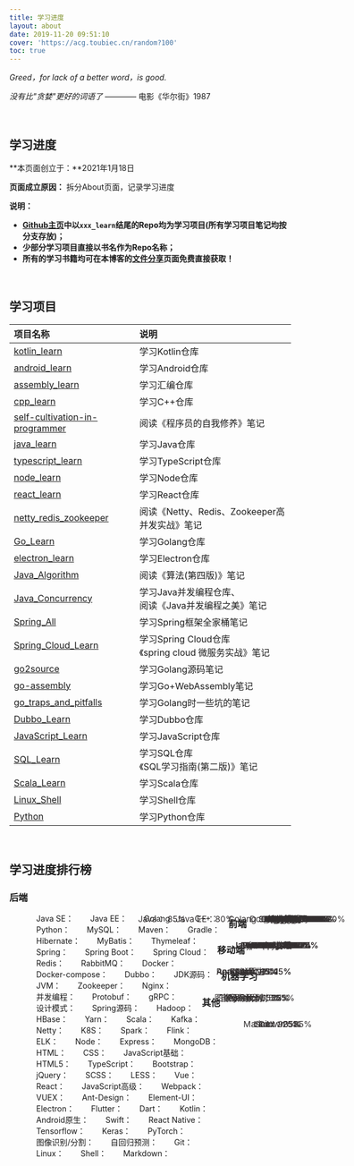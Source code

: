 ```yaml
---
title: 学习进度
layout: about
date: 2019-11-20 09:51:10
cover: 'https://acg.toubiec.cn/random?100'
toc: true
---
```


*Greed，for lack of a better word，is good.*

*没有比"贪婪"更好的词语了*  ———— 电影《华尔街》1987

<br/>

## **学习进度**

**本页面创立于：**2021年1月18日

**页面成立原因：** 拆分About页面，记录学习进度

**说明：**

-   **[Github主页](https://github.com/JasonkayZK)中以`xxx_learn`结尾的Repo均为学习项目(所有学习项目笔记均按分支存放)；**
-   **少部分学习项目直接以书名作为Repo名称；**
-   **所有的学习书籍均可在本博客的[文件分享](/sharing)页面免费直接获取！**

<br/>

## **学习项目**

| **项目名称**                                                 | **说明**                                                  |
| :----------------------------------------------------------- | :-------------------------------------------------------- |
| [kotlin_learn](https://github.com/JasonkayZK/kotlin_learn)   | 学习Kotlin仓库                                            |
| [android_learn](https://github.com/JasonkayZK/android_learn) | 学习Android仓库                                           |
| [assembly_learn](https://github.com/JasonkayZK/assembly_learn) | 学习汇编仓库                                              |
| [cpp_learn](https://github.com/JasonkayZK/cpp_learn)         | 学习C++仓库                                               |
| [self-cultivation-in-programmer](https://github.com/JasonkayZK/self-cultivation-in-programmer) | 阅读《程序员的自我修养》笔记                              |
| [java_learn](https://github.com/JasonkayZK/java_learn)       | 学习Java仓库                                              |
| [typescript_learn](https://github.com/JasonkayZK/typescript_learn) | 学习TypeScript仓库                                        |
| [node_learn](https://github.com/JasonkayZK/node_learn)       | 学习Node仓库                                              |
| [react_learn](https://github.com/JasonkayZK/react_learn)     | 学习React仓库                                             |
| [netty_redis_zookeeper](https://github.com/JasonkayZK/netty_redis_zookeeper) | 阅读《Netty、Redis、Zookeeper高并发实战》笔记             |
| [Go_Learn](https://github.com/JasonkayZK/Go_Learn)           | 学习Golang仓库                                            |
| [electron_learn](https://github.com/JasonkayZK/electron_learn) | 学习Electron仓库                                          |
| [Java_Algorithm](https://github.com/JasonkayZK/Java_Algorithm) | 阅读《算法(第四版)》笔记                                  |
| [Java_Concurrency](https://github.com/JasonkayZK/Java_Concurrency) | 学习Java并发编程仓库、<br />阅读《Java并发编程之美》笔记  |
| [Spring_All](https://github.com/JasonkayZK/Spring_All)       | 学习Spring框架全家桶笔记                                  |
| [Spring_Cloud_Learn](https://github.com/JasonkayZK/Spring_Cloud_Learn) | 学习Spring Cloud仓库<br />《spring cloud 微服务实战》笔记 |
| [go2source](https://github.com/JasonkayZK/go2source)         | 学习Golang源码笔记                                        |
| [go-assembly](https://github.com/JasonkayZK/go-assembly)     | 学习Go+WebAssembly笔记                                    |
| [go_traps_and_pitfalls](https://github.com/JasonkayZK/go_traps_and_pitfalls) | 学习Golang时一些坑的笔记                                  |
| [Dubbo_Learn](https://github.com/JasonkayZK/Dubbo_Learn)     | 学习Dubbo仓库                                             |
| [JavaScript_Learn](https://github.com/JasonkayZK/JavaScript_Learn) | 学习JavaScript仓库                                        |
| [SQL_Learn](https://github.com/JasonkayZK/SQL_Learn)         | 学习SQL仓库<br />《SQL学习指南(第二版)》笔记              |
| [Scala_Learn](https://github.com/JasonkayZK/Scala_Learn)     | 学习Scala仓库                                             |
| [Linux_Shell](https://github.com/JasonkayZK/Linux_Shell)     | 学习Shell仓库                                             |
| [Python](https://github.com/JasonkayZK/Python)               | 学习Python仓库                                            |



<br/>

## **学习进度排行榜**

### **后端**

<style>
    .progress-full {
        margin-left: 33px;
        width: 72%;
    }

    .progress-container{
        margin-bottom: 0px;
        position: relative;
    }
    .progress {
        width: 60%;
        margin-left: 32%;
        display: block;
    }
    .progress-bar {
        position: relative;
        z-index: 10;
    }
    .progress-text {
        width: 35px;
        color: #343031;
        position: absolute;
        z-index: 20;
        width: 60%;
        text-align: center;
        font-size: 15px;
    }
    .progress-container span{
        display: inline;
        float: left;
        margin-left: 15px;
        margin-right: 15px;
    }
</style>

<div class="progress-full">

<div class="progress-container">
    <span>Java SE：</span>
    <div class="progress progress-striped active">
        <span class="progress-text">Java： 85%</span>
        <div class="progress-bar" 
            role="progressbar"
            style="width: 85%;background-color: #da53d2;">
        </div>
    </div>
</div>

<div class="progress-container">
    <span>Java EE：</span>
    <div class="progress progress-striped active">
        <span class="progress-text">Java EE：80%</span>
        <div class="progress-bar" 
            role="progressbar"
            style="width: 80%;background-color: #F1B000;">
        </div>
    </div>
</div>

<div class="progress-container">
    <span>Golang：</span>
    <div class="progress progress-striped active">
        <span class="progress-text">Golang：70%</span>
        <div class="progress-bar" 
            role="progressbar"
            style="width: 70%;background-color: #52CC76;">
        </div>
    </div>
</div>

<div class="progress-container">
    <span>C++：</span>
    <div class="progress progress-striped active">
        <span class="progress-text">C++：30%</span>
        <div class="progress-bar" 
            role="progressbar"
            style="width: 30%;background-color: #5CB8E5;">
        </div>
    </div>
</div>

<div class="progress-container">
    <span>Python：</span>
    <div class="progress progress-striped active">
        <span class="progress-text">Python：45%</span>
        <div class="progress-bar" 
            role="progressbar"
            style="width: 45%;background-color: #FFC61A;">
        </div>
    </div>
</div>

<div class="progress-container">
    <span>MySQL：</span>
    <div class="progress progress-striped active">
        <span class="progress-text">MySQL：65%</span>
        <div class="progress-bar" 
            role="progressbar"
            style="width: 65%;background-color: #FAA805;">
        </div>
    </div>
</div>

<div class="progress-container">
    <span>Maven：</span>
    <div class="progress progress-striped active">
        <span class="progress-text">Maven：70%</span>
        <div class="progress-bar" 
            role="progressbar"
            style="width: 70%;background-color: #F4E2A6;">
        </div>
    </div>
</div>

<div class="progress-container">
    <span>Gradle：</span>
    <div class="progress progress-striped active">
        <span class="progress-text">Gradle：40%</span>
        <div class="progress-bar" 
            role="progressbar"
            style="width: 40%;background-color: #52CC76;">
        </div>
    </div>
</div>

<div class="progress-container">
    <span>Hibernate：</span>
    <div class="progress progress-striped active">
        <span class="progress-text">Hibernate：50%</span>
        <div class="progress-bar" 
            role="progressbar"
            style="width: 50%;background-color: #5CB8E5;">
        </div>
    </div>
</div>

<div class="progress-container">
    <span>MyBatis：</span>
    <div class="progress progress-striped active">
        <span class="progress-text">MyBatis：80%</span>
        <div class="progress-bar" 
            role="progressbar"
            style="width: 80%;background-color: #CDCC00;">
        </div>
    </div>
</div>

<div class="progress-container">
    <span>Thymeleaf：</span>
    <div class="progress progress-striped active">
        <span class="progress-text">Thymeleaf：40%</span>
        <div class="progress-bar" 
            role="progressbar"
            style="width: 40%;background-color: #FF6766;">
        </div>
    </div>
</div>

<div class="progress-container">
    <span>Spring：</span>
    <div class="progress progress-striped active">
        <span class="progress-text">Spring：70%</span>
        <div class="progress-bar" 
            role="progressbar"
            style="width: 70%;background-color: #3398CC;">
        </div>
    </div>
</div>

<div class="progress-container">
    <span>Spring Boot：</span>
    <div class="progress progress-striped active">
        <span class="progress-text">Spring Boot：50%</span>
        <div class="progress-bar" 
            role="progressbar"
            style="width: 50%;background-color: #EAB34F;">
        </div>
    </div>
</div>

<div class="progress-container">
    <span>Spring Cloud：</span>
    <div class="progress progress-striped active">
        <span class="progress-text">Spring Cloud：55%</span>
        <div class="progress-bar" 
            role="progressbar"
            style="width: 55%;background-color: #9ACC99;">
        </div>
    </div>
</div>

<div class="progress-container">
    <span>Redis：</span>
    <div class="progress progress-striped active">
        <span class="progress-text">Redis：70%</span>
        <div class="progress-bar" 
            role="progressbar"
            style="width: 70%;background-color: #FF6766;">
        </div>
    </div>
</div>

<div class="progress-container">
    <span>RabbitMQ：</span>
    <div class="progress progress-striped active">
        <span class="progress-text">RabbitMQ：35%</span>
        <div class="progress-bar" 
            role="progressbar"
            style="width: 35%;background-color: #65CC66;">
        </div>
    </div>
</div>

<div class="progress-container">
    <span>Docker：</span>
    <div class="progress progress-striped active">
        <span class="progress-text">Docker：85%</span>
        <div class="progress-bar" 
            role="progressbar"
            style="width: 85%;background-color: #FE9900;">
        </div>
    </div>
</div>

<div class="progress-container">
    <span>Docker-compose：</span>
    <div class="progress progress-striped active">
        <span class="progress-text">Docker-compose：80%</span>
        <div class="progress-bar" 
            role="progressbar"
            style="width: 80%;background-color: #61AAE0;">
        </div>
    </div>
</div>

<div class="progress-container">
    <span>Dubbo：</span>
    <div class="progress progress-striped active">
        <span class="progress-text">Dubbo：25%</span>
        <div class="progress-bar" 
            role="progressbar"
            style="width: 25%;background-color: #7F9121;">
        </div>
    </div>
</div>

<div class="progress-container">
    <span>JDK源码：</span>
    <div class="progress progress-striped active">
        <span class="progress-text">JDK源码：15%</span>
        <div class="progress-bar" 
            role="progressbar"
            style="width: 15%;background-color: #FE9900;">
        </div>
    </div>
</div>

<div class="progress-container">
    <span>JVM：</span>
    <div class="progress progress-striped active">
        <span class="progress-text">JVM：12%</span>
        <div class="progress-bar" 
            role="progressbar"
            style="width: 12%;background-color: #99CC33;">
        </div>
    </div>
</div>

<div class="progress-container">
    <span>Zookeeper：</span>
    <div class="progress progress-striped active">
        <span class="progress-text">Zookeeper：35%</span>
        <div class="progress-bar" 
            role="progressbar"
            style="width: 35%;background-color: #52CC76;">
        </div>
    </div>
</div>

<div class="progress-container">
    <span>Nginx：</span>
    <div class="progress progress-striped active">
        <span class="progress-text">Nginx：25%</span>
        <div class="progress-bar" 
            role="progressbar"
            style="width: 25%;background-color: #FFCC00;">
        </div>
    </div>
</div>

<div class="progress-container">
    <span>并发编程：</span>
    <div class="progress progress-striped active">
        <span class="progress-text">并发编程：20%</span>
        <div class="progress-bar" 
            role="progressbar"
            style="width: 20%;background-color: #F58B01;">
        </div>
    </div>
</div>

<div class="progress-container">
    <span>Protobuf：</span>
    <div class="progress progress-striped active">
        <span class="progress-text">Protobuf：65%</span>
        <div class="progress-bar" 
            role="progressbar"
            style="width: 65%;background-color: #FFCC00;">
        </div>
    </div>
</div>

<div class="progress-container">
    <span>gRPC：</span>
    <div class="progress progress-striped active">
        <span class="progress-text">gRPC：55%</span>
        <div class="progress-bar" 
            role="progressbar"
            style="width: 55%;background-color: #F4E2A6;">
        </div>
    </div>
</div>

<div class="progress-container">
    <span>设计模式：</span>
    <div class="progress progress-striped active">
        <span class="progress-text">设计模式：25%</span>
        <div class="progress-bar" 
            role="progressbar"
            style="width: 25%;background-color: #5CB8E5;">
        </div>
    </div>
</div>

<div class="progress-container">
    <span>Spring源码：</span>
    <div class="progress progress-striped active">
        <span class="progress-text">Spring源码：5%</span>
        <div class="progress-bar" 
            role="progressbar"
            style="width: 5%;background-color: #CDCC00;">
        </div>
    </div>
</div>

<div class="progress-container">
    <span>Hadoop：</span>
    <div class="progress progress-striped active">
        <span class="progress-text">Hadoop：5%</span>
        <div class="progress-bar" 
            role="progressbar"
            style="width: 5%;background-color: #FE6767;">
        </div>
    </div>
</div>

<div class="progress-container">
    <span>HBase：</span>
    <div class="progress progress-striped active">
        <span class="progress-text">HBase：2%</span>
        <div class="progress-bar" 
            role="progressbar"
            style="width: 2%;background-color: #65CC66;">
        </div>
    </div>
</div>

<div class="progress-container">
    <span>Yarn：</span>
    <div class="progress progress-striped active">
        <span class="progress-text">Yarn：1%</span>
        <div class="progress-bar" 
            role="progressbar"
            style="width: 1%;background-color: #9ACC99;">
        </div>
    </div>
</div>

<div class="progress-container">
    <span>Scala：</span>
    <div class="progress progress-striped active">
        <span class="progress-text">Scala：5%</span>
        <div class="progress-bar" 
            role="progressbar"
            style="width: 5%;background-color: #FF6766;">
        </div>
    </div>
</div>

<div class="progress-container">
    <span>Kafka：</span>
    <div class="progress progress-striped active">
        <span class="progress-text">Kafka：10%</span>
        <div class="progress-bar" 
            role="progressbar"
            style="width: 10%;background-color: #B6DBF2;">
        </div>
    </div>
</div>

<div class="progress-container">
    <span>Netty：</span>
    <div class="progress progress-striped active">
        <span class="progress-text">Netty：15%</span>
        <div class="progress-bar" 
            role="progressbar"
            style="width: 15%;background-color: #EAB34F;">
        </div>
    </div>
</div>

<div class="progress-container">
    <span>K8S：</span>
    <div class="progress progress-striped active">
        <span class="progress-text">K8S：10%</span>
        <div class="progress-bar" 
            role="progressbar"
            style="width: 10%;background-color: #FFCC00;">
        </div>
    </div>
</div>

<div class="progress-container">
    <span>Spark：</span>
    <div class="progress progress-striped active">
        <span class="progress-text">Spark：5%</span>
        <div class="progress-bar" 
            role="progressbar"
            style="width: 5%;background-color: #3398CC;">
        </div>
    </div>
</div>

<div class="progress-container">
    <span>Flink：</span>
    <div class="progress progress-striped active">
        <span class="progress-text">Flink：5%</span>
        <div class="progress-bar" 
            role="progressbar"
            style="width: 5%;background-color: #CDCC00;">
        </div>
    </div>
</div>

<div class="progress-container">
    <span>ELK：</span>
    <div class="progress progress-striped active">
        <span class="progress-text">ELK：8%</span>
        <div class="progress-bar" 
            role="progressbar"
            style="width: 8%;background-color: #FF6766;">
        </div>
    </div>
</div>

<div class="progress-container">
    <span>Node：</span>
    <div class="progress progress-striped active">
        <span class="progress-text">Node：55%</span>
        <div class="progress-bar" 
            role="progressbar"
            style="width: 55%;background-color: #99CC33;">
        </div>
    </div>
</div>

<div class="progress-container">
    <span>Express：</span>
    <div class="progress progress-striped active">
        <span class="progress-text">Express：45%</span>
        <div class="progress-bar" 
            role="progressbar"
            style="width: 45%;background-color: #E7D7C8;">
        </div>
    </div>
</div>

<div class="progress-container">
    <span>MongoDB：</span>
    <div class="progress progress-striped active">
        <span class="progress-text">MongoDB：25%</span>
        <div class="progress-bar" 
            role="progressbar"
            style="width: 25%;background-color: #CDCC00;">
        </div>
    </div>
</div>

</div>

### **前端**

<div class="progress-full">
<div class="progress-container">
    <span>HTML：</span>
    <div class="progress progress-striped active">
        <span class="progress-text">HTML：85%</span>
        <div class="progress-bar" 
            role="progressbar"
            style="width: 85%;background-color: #FFCC00;">
        </div>
    </div>
</div>

<div class="progress-container">
    <span>CSS：</span>
    <div class="progress progress-striped active">
        <span class="progress-text">CSS：75%</span>
        <div class="progress-bar" 
            role="progressbar"
            style="width: 75%;background-color: #3398CC;">
        </div>
    </div>
</div>

<div class="progress-container">
    <span>JavaScript基础：</span>
    <div class="progress progress-striped active">
        <span class="progress-text">JavaScript基础：70%</span>
        <div class="progress-bar" 
            role="progressbar"
            style="width: 70%;background-color: #FF6766;">
        </div>
    </div>
</div>

<div class="progress-container">
    <span>HTML5：</span>
    <div class="progress progress-striped active">
        <span class="progress-text">HTML5：45%</span>
        <div class="progress-bar" 
            role="progressbar"
            style="width: 45%;background-color: #65CC66;">
        </div>
    </div>
</div>

<div class="progress-container">
    <span>TypeScript：</span>
    <div class="progress progress-striped active">
        <span class="progress-text">TypeScript：85%</span>
        <div class="progress-bar" 
            role="progressbar"
            style="width: 85%;background-color: #D4BBA7;">
        </div>
    </div>
</div>

<div class="progress-container">
    <span>Bootstrap：</span>
    <div class="progress progress-striped active">
        <span class="progress-text">Bootstrap：35%</span>
        <div class="progress-bar" 
            role="progressbar"
            style="width: 35%;background-color: #0099CB;">
        </div>
    </div>
</div>

<div class="progress-container">
    <span>jQuery：</span>
    <div class="progress progress-striped active">
        <span class="progress-text">jQuery：55%</span>
        <div class="progress-bar" 
            role="progressbar"
            style="width: 55%;background-color: #FFCC9A;">
        </div>
    </div>
</div>

<div class="progress-container">
    <span>SCSS：</span>
    <div class="progress progress-striped active">
        <span class="progress-text">SCSS：15%</span>
        <div class="progress-bar" 
            role="progressbar"
            style="width: 15%;background-color: #77C3F2;">
        </div>
    </div>
</div>

<div class="progress-container">
    <span>LESS：</span>
    <div class="progress progress-striped active">
        <span class="progress-text">LESS：10%</span>
        <div class="progress-bar" 
            role="progressbar"
            style="width: 10%;background-color: #D6E6B5;">
        </div>
    </div>
</div>

<div class="progress-container">
    <span>Vue：</span>
    <div class="progress progress-striped active">
        <span class="progress-text">Vue：30%</span>
        <div class="progress-bar" 
            role="progressbar"
            style="width: 30%;background-color: #77C3F2;">
        </div>
    </div>
</div>

<div class="progress-container">
    <span>React：</span>
    <div class="progress progress-striped active">
        <span class="progress-text">React：45%</span>
        <div class="progress-bar" 
            role="progressbar"
            style="width: 45%;background-color: #EAB34F;">
        </div>
    </div>
</div>

<div class="progress-container">
    <span>JavaScript高级：</span>
    <div class="progress progress-striped active">
        <span class="progress-text">JavaScript高级：25%</span>
        <div class="progress-bar" 
            role="progressbar"
            style="width: 25%;background-color: #FFCC00;">
        </div>
    </div>
</div>

<div class="progress-container">
    <span>Webpack：</span>
    <div class="progress progress-striped active">
        <span class="progress-text">Webpack：15%</span>
        <div class="progress-bar" 
            role="progressbar"
            style="width: 15%;background-color: #3398CC;">
        </div>
    </div>
</div>

<div class="progress-container">
    <span>VUEX：</span>
    <div class="progress progress-striped active">
        <span class="progress-text">VUEX：10%</span>
        <div class="progress-bar" 
            role="progressbar"
            style="width: 10%;background-color: #5CB8E5;">
        </div>
    </div>
</div>

<div class="progress-container">
    <span>Ant-Design：</span>
    <div class="progress progress-striped active">
        <span class="progress-text">Ant-Design：20%</span>
        <div class="progress-bar" 
            role="progressbar"
            style="width: 20%;background-color: #D4BBA7;">
        </div>
    </div>
</div>

<div class="progress-container">
    <span>Element-UI：</span>
    <div class="progress progress-striped active">
        <span class="progress-text">Element-UI：25%</span>
        <div class="progress-bar" 
            role="progressbar"
            style="width: 25%;background-color: #FE9900;">
        </div>
    </div>
</div>

<div class="progress-container">
    <span>Electron：</span>
    <div class="progress progress-striped active">
        <span class="progress-text">Electron：25%</span>
        <div class="progress-bar" 
            role="progressbar"
            style="width: 25%;background-color: #F4E2A6;">
        </div>
    </div>
</div>
</div>

### **移动端**

<div class="progress-full">
<div class="progress-container">
    <span>Flutter：</span>
    <div class="progress progress-striped active">
        <span class="progress-text">Flutter：5%</span>
        <div class="progress-bar" 
            role="progressbar"
            style="width: 5%;background-color: #F58B01;">
        </div>
    </div>
</div>

<div class="progress-container">
    <span>Dart：</span>
    <div class="progress progress-striped active">
        <span class="progress-text">Dart：1%</span>
        <div class="progress-bar" 
            role="progressbar"
            style="width: 1%;background-color: #61AAE0;">
        </div>
    </div>
</div>
<div class="progress-container">
    <span>Kotlin：</span>
    <div class="progress progress-striped active">
        <span class="progress-text">Kotlin：65%</span>
        <div class="progress-bar" 
            role="progressbar"
            style="width: 65%;background-color: #FFCC9A;">
        </div>
    </div>
</div>

<div class="progress-container">
    <span>Android原生：</span>
    <div class="progress progress-striped active">
        <span class="progress-text">Android原生：45%</span>
        <div class="progress-bar" 
            role="progressbar"
            style="width: 45%;background-color: #5CB8E5;">
        </div>
    </div>
</div>

<div class="progress-container">
    <span>Swift：</span>
    <div class="progress progress-striped active">
        <span class="progress-text">Swift：1%</span>
        <div class="progress-bar" 
            role="progressbar"
            style="width: 1%;background-color: #FF6766;">
        </div>
    </div>
</div>

<div class="progress-container">
    <span>React Native：</span>
    <div class="progress progress-striped active">
        <span class="progress-text">React Native：15%</span>
        <div class="progress-bar" 
            role="progressbar"
            style="width: 15%;background-color: #65CC66;">
        </div>
    </div>
</div>
</div>

### **机器学习**

<div class="progress-full">
<div class="progress-container">
    <span>Tensorflow：</span>
    <div class="progress progress-striped active">
        <span class="progress-text">Tensorflow：25%</span>
        <div class="progress-bar" 
            role="progressbar"
            style="width: 25%;background-color: #5CB8E5;">
        </div>
    </div>
</div>

<div class="progress-container">
    <span>Keras：</span>
    <div class="progress progress-striped active">
        <span class="progress-text">Keras：55%</span>
        <div class="progress-bar" 
            role="progressbar"
            style="width: 55%;background-color: #D4BBA7;">
        </div>
    </div>
</div>

<div class="progress-container">
    <span>PyTorch：</span>
    <div class="progress progress-striped active">
        <span class="progress-text">PyTorch：5%</span>
        <div class="progress-bar" 
            role="progressbar"
            style="width: 5%;background-color: #99CC33;">
        </div>
    </div>
</div>

<div class="progress-container">
    <span>图像识别/分割：</span>
    <div class="progress progress-striped active">
        <span class="progress-text">图像识别/分割：25%</span>
        <div class="progress-bar" 
            role="progressbar"
            style="width: 25%;background-color: #FAA805;">
        </div>
    </div>
</div>

<div class="progress-container">
    <span>自回归预测：</span>
    <div class="progress progress-striped active">
        <span class="progress-text">自回归预测：35%</span>
        <div class="progress-bar" 
            role="progressbar"
            style="width: 35%;background-color: #0099CB;">
        </div>
    </div>
</div>

</div>

### **其他**

<div class="progress-full">
<div class="progress-container">
    <span>Git：</span>
    <div class="progress progress-striped active">
        <span class="progress-text">Git：90%</span>
        <div class="progress-bar" 
            role="progressbar"
            style="width: 90%;background-color: #9ACC99;">
        </div>
    </div>
</div>

<div class="progress-container">
    <span>Linux：</span>
    <div class="progress progress-striped active">
        <span class="progress-text">Linux：35%</span>
        <div class="progress-bar" 
            role="progressbar"
            style="width: 35%;background-color: #FE6767;">
        </div>
    </div>
</div>

<div class="progress-container">
    <span>Shell：</span>
    <div class="progress progress-striped active">
        <span class="progress-text">Shell：25%</span>
        <div class="progress-bar" 
            role="progressbar"
            style="width: 25%;background-color: #CC3467;">
        </div>
    </div>
</div>

<div class="progress-container">
    <span>Markdown：</span>
    <div class="progress progress-striped active">
        <span class="progress-text">Markdown：85%</span>
        <div class="progress-bar" 
            role="progressbar"
            style="width: 85%;background-color: #FFC61A;">
        </div>
    </div>
</div>
</div>



<br/>

